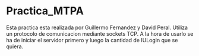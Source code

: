# Practica_MTPA
Esta practica esta realizada por Guillermo Fernandez y David Peral.
Utiliza un protocolo de comunicacion mediante sockets TCP. A la hora de usarlo se ha de iniciar el servidor primero y luego la cantidad de IULogin que se quiera.
